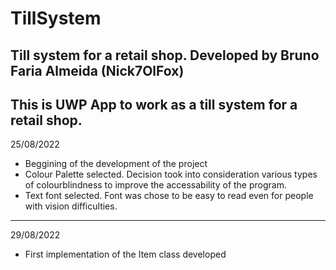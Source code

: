 # TillSystem
 Till system for a retail shop.
Developed by Bruno Faria Almeida (Nick7OlFox)
--------------------------------------------------------------------------------------------------
This is UWP App to work as a till system for a retail shop.
--------------------------------------------------------------------------------------------------
25/08/2022
- Beggining of the development of the project
- Colour Palette selected. Decision took into consideration various types of colourblindness to improve the accessability of the program.
- Text font selected. Font was chose to be easy to read even for people with vision difficulties.
--------------------------------------------------------------------------------------------------
29/08/2022
- First implementation of the Item class developed